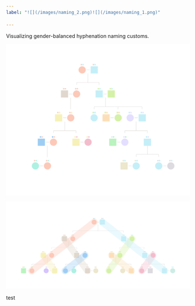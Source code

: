 ```yaml
---
label: "![](/images/naming_2.png)![](/images/naming_1.png)"

---
```

Visualizing gender-balanced hyphenation naming customs.

![](/images/naming_2.png)

![](/images/naming_1.png)

test